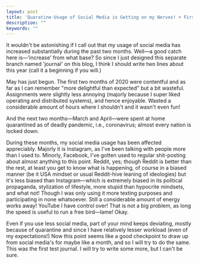 ```yaml
---
layout: post
title: 'Quaratine-Usage of Social Media is Getting on my Nerves! + First Journal'
description: ""
keywords: ""
---
```



It wouldn't be astonishing if I call out that my usage of social media has increased substantially during the past two months. Well—a good catch here is—‘increase' from what base? So since I just designed this separate branch named 'journal' on this blog, I think I should write two lines about this year (call it a beginning if you will.)

May has just begun. The first two months of 2020 were contentful and as far as I can remember "more delightful than expected" but a bit wasteful. Assignments were slightly less annoying  (majorly because I super liked operating and distributed systems), and hence enjoyable. Wasted a considerable amount of hours where I shouldn't and it wasn't even fun! 

And the next two months—March and April—were spent at home quarantined as of deadly pandemic, i.e., coronavirus; almost every nation is locked down.

During these months, my social media usage has been affected appreciably. Majorly it is Instagram, as I've been talking with people more than I used to. Minorly, Facebook, I've gotten used to regular shit-posting about almost anything to this point. Reddit, yes; though Reddit is better than the rest, at least you get to know what is happening, of course in a biased manner (be it USA mindset or usual Reddit-hive leaning of ideologies) but it's less biased than Instagram—which is extremely biased in its political propaganda, stylization of lifestyle, more stupid than hypocrite mindsets, and what not! Though I was only using it more texting purposes and participating in none whatsoever. Still a considerable amount of energy works away! YouTube I have control over! That is not a big problem, as long the speed is useful to run a free bird—lame! Okay.

Even if you use less social media, part of your mind keeps deviating, mostly because of quarantine and since I have relatively lesser workload (even of my expectations!) Now this point seems like a good checkpoint to draw up from social media's for maybe like a month, and so I will try to do the same. This was the first test journal. I will try to write some more, but I can't be sure.
